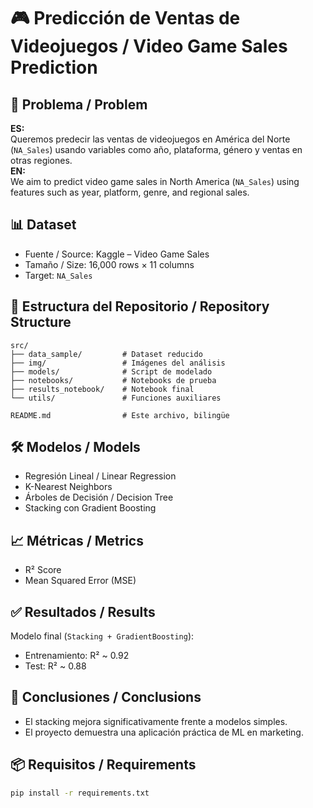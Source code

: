 # 🎮 Predicción de Ventas de Videojuegos / Video Game Sales Prediction

## 🧠 Problema / Problem

**ES:**  
Queremos predecir las ventas de videojuegos en América del Norte (`NA_Sales`) usando variables como año, plataforma, género y ventas en otras regiones.  
**EN:**  
We aim to predict video game sales in North America (`NA_Sales`) using features such as year, platform, genre, and regional sales.

## 📊 Dataset

- Fuente / Source: Kaggle – Video Game Sales
- Tamaño / Size: 16,000 rows × 11 columns
- Target: `NA_Sales`

## 📁 Estructura del Repositorio / Repository Structure

```
src/
├── data_sample/         # Dataset reducido
├── img/                 # Imágenes del análisis
├── models/              # Script de modelado
├── notebooks/           # Notebooks de prueba
├── results_notebook/    # Notebook final
└── utils/               # Funciones auxiliares

README.md                # Este archivo, bilingüe
```

## 🛠️ Modelos / Models

- Regresión Lineal / Linear Regression  
- K-Nearest Neighbors  
- Árboles de Decisión / Decision Tree  
- Stacking con Gradient Boosting

## 📈 Métricas / Metrics

- R² Score
- Mean Squared Error (MSE)

## ✅ Resultados / Results

Modelo final (`Stacking + GradientBoosting`):  
- Entrenamiento: R² ~ 0.92  
- Test: R² ~ 0.88  

## 📌 Conclusiones / Conclusions

- El stacking mejora significativamente frente a modelos simples.
- El proyecto demuestra una aplicación práctica de ML en marketing.

## 📦 Requisitos / Requirements

```bash
pip install -r requirements.txt
```
